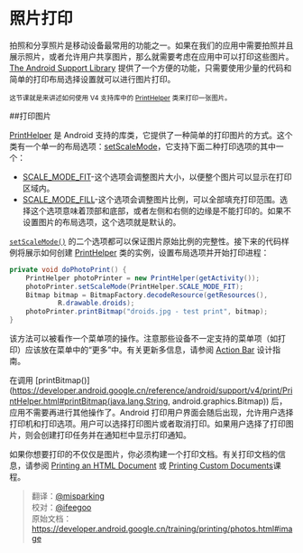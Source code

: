 # 照片打印

拍照和分享照片是移动设备最常用的功能之一。如果在我们的应用中需要拍照并且展示照片，或者允许用户共享图片，那么就需要考虑在应用中可以打印这些图片。[The Android Support Library](https://developer.android.google.cn/topic/libraries/support-library/index.html) 提供了一个方便的功能，只需要使用少量的代码和简单的打印布局选择设置就可以进行图片打印。    

<small>这节课就是来讲述如何使用 V4 支持库中的 [PrintHelper](https://developer.android.google.cn/reference/android/support/v4/print/PrintHelper.html) 类来打印一张图片。</small>

##打印图片

[PrintHelper](https://developer.android.google.cn/reference/android/support/v4/print/PrintHelper.html) 是 Android 支持的库类，它提供了一种简单的打印图片的方式。这个类有一个单一的布局选项：[setScaleMode](https://developer.android.google.cn/reference/android/support/v4/print/PrintHelper.html#setScaleMode(int))，它支持下面二种打印选项的其中一个：

* [SCALE\_MODE\_FIT](https://developer.android.google.cn/reference/android/support/v4/print/PrintHelper.html#SCALE_MODE_FIT)-这个选项会调整图片大小，以便整个图片可以显示在打印区域内。       
* [SCALE\_MODE\_FILL](https://developer.android.google.cn/reference/android/support/v4/print/PrintHelper.html#SCALE_MODE_FILL)-这个选项会调整图片比例，可以全部填充打印范围。选择这个选项意味着顶部和底部，或者左侧和右侧的边缘是不能打印的。如果不设置图片的布局选项，这个选项就是默认的。    

[`setScaleMode()`](https://developer.android.google.cn/reference/android/support/v4/print/PrintHelper.html#setScaleMode(int)) 的二个选项都可以保证图片原始比例的完整性。接下来的代码样例将展示如何创建 [PrintHelper](https://developer.android.google.cn/reference/android/support/v4/print/PrintHelper.html) 类的实例，设置布局选项并开始打印进程：

```java
private void doPhotoPrint() {
    PrintHelper photoPrinter = new PrintHelper(getActivity());
    photoPrinter.setScaleMode(PrintHelper.SCALE_MODE_FIT);
    Bitmap bitmap = BitmapFactory.decodeResource(getResources(),
            R.drawable.droids);
    photoPrinter.printBitmap("droids.jpg - test print", bitmap);
}
```

该方法可以被看作一个菜单项的操作。注意那些设备不一定支持的菜单项（如打印）应该放在菜单中的“更多”中。有关更新多信息，请参阅 [Action Bar](https://developer.android.google.cn/design/patterns/actionbar.html) 设计指南。  
  
在调用 [printBitmap()](https://developer.android.google.cn/reference/android/support/v4/print/PrintHelper.html#printBitmap(java.lang.String, android.graphics.Bitmap)) 后，应用不需要再进行其他操作了。Android 打印用户界面会随后出现，允许用户选择打印机和打印选项。用户可以选择打印图片或者取消打印。如果用户选择了打印图片，则会创建打印任务并在通知栏中显示打印通知。    

如果你想要打印的不仅仅是图片，你必须构建一个打印文档。有关打印文档的信息，请参阅 [Printing an HTML Document](https://developer.android.google.cn/training/printing/html-docs.html) 或 [Printing Custom Documents](https://developer.android.google.cn/training/printing/custom-docs.html)课程。

>翻译：[@misparking](https://github.com/misparking)  
>校对：[@ifeegoo](https://github.com/ifeegoo)   
>原始文档：<https://developer.android.google.cn/training/printing/photos.html#image>  